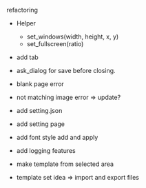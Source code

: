 refactoring

- Helper
  - set_windows(width, height, x, y)
  - set_fullscreen(ratio)
- add tab

- ask_dialog for save before closing.

- blank page error
- not matching image error => update?


- add setting.json
- add setting page

- add font style add and apply

- add logging features
- make template from selected area
- template set idea => import and export files

